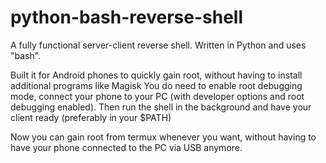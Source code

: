 # python-bash-reverse-shell
A fully functional server-client reverse shell. Written in Python and uses "bash".

Built it for Android phones to quickly gain root, without having to install additional programs like Magisk
You do need to enable root debugging mode, connect your phone to your PC (with developer options and root debugging enabled). 
Then run the shell in the background and have your client ready (preferably in your $PATH)

Now you can gain root from termux whenever you want, without having to have your phone connected to the PC via USB anymore.
